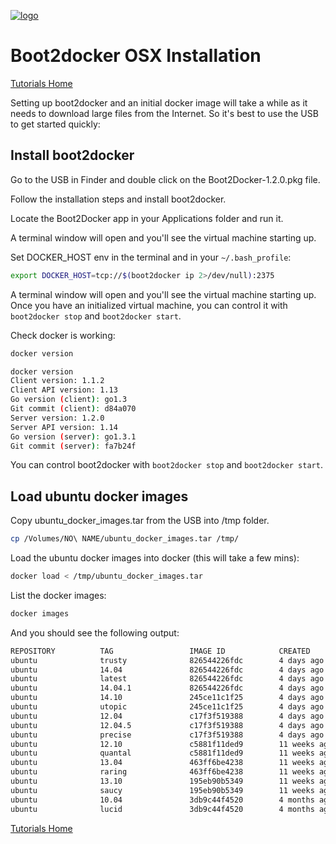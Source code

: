 <a href='http:nscale.nearform.com'>![logo][]<a>

Boot2docker OSX Installation
===================
[Tutorials Home](./)

Setting up boot2docker and an initial docker image will take a while as it needs to download large files from the Internet. So it's best to use the USB to get started quickly:

Install boot2docker
---------------

Go to the USB in Finder and double click on the Boot2Docker-1.2.0.pkg file.

Follow the installation steps and install boot2docker.

Locate the Boot2Docker app in your Applications folder and run it.

A terminal window will open and you'll see the virtual machine starting up.

Set DOCKER_HOST env in the terminal and in your ```~/.bash_profile```:

```bash
export DOCKER_HOST=tcp://$(boot2docker ip 2>/dev/null):2375
```

A terminal window will open and you'll see the virtual machine starting up. Once you have an initialized virtual machine, you can control it with ```boot2docker stop``` and ```boot2docker start```.

Check docker is working:

```bash
docker version
```

```bash
docker version
Client version: 1.1.2
Client API version: 1.13
Go version (client): go1.3
Git commit (client): d84a070
Server version: 1.2.0
Server API version: 1.14
Go version (server): go1.3.1
Git commit (server): fa7b24f
```

You can control boot2docker with ```boot2docker stop``` and ```boot2docker start```.

Load ubuntu docker images
---------------

Copy ubuntu_docker_images.tar from the USB into /tmp folder.

```bash
cp /Volumes/NO\ NAME/ubuntu_docker_images.tar /tmp/
```

Load the ubuntu docker images into docker (this will take a few mins):

```bash
docker load < /tmp/ubuntu_docker_images.tar
```

List the docker images:

```bash
docker images
```

And you should see the following output:

```bash
REPOSITORY          TAG                 IMAGE ID            CREATED             VIRTUAL SIZE
ubuntu              trusty              826544226fdc        4 days ago          194.2 MB
ubuntu              14.04               826544226fdc        4 days ago          194.2 MB
ubuntu              latest              826544226fdc        4 days ago          194.2 MB
ubuntu              14.04.1             826544226fdc        4 days ago          194.2 MB
ubuntu              14.10               245ce11c1f25        4 days ago          202.5 MB
ubuntu              utopic              245ce11c1f25        4 days ago          202.5 MB
ubuntu              12.04               c17f3f519388        4 days ago          106.7 MB
ubuntu              12.04.5             c17f3f519388        4 days ago          106.7 MB
ubuntu              precise             c17f3f519388        4 days ago          106.7 MB
ubuntu              12.10               c5881f11ded9        11 weeks ago        172.2 MB
ubuntu              quantal             c5881f11ded9        11 weeks ago        172.2 MB
ubuntu              13.04               463ff6be4238        11 weeks ago        169.4 MB
ubuntu              raring              463ff6be4238        11 weeks ago        169.4 MB
ubuntu              13.10               195eb90b5349        11 weeks ago        184.7 MB
ubuntu              saucy               195eb90b5349        11 weeks ago        184.7 MB
ubuntu              10.04               3db9c44f4520        4 months ago        183 MB
ubuntu              lucid               3db9c44f4520        4 months ago        183 MB
```

[Tutorials Home](./)

[logo]:../_imgs/logo.png
